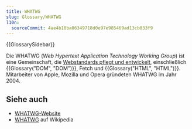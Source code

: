 ```yaml
---
title: WHATWG
slug: Glossary/WHATWG
l10n:
  sourceCommit: 4ae4b10ba06349718d0e97e985469ad13cb033f9
---
```


{{GlossarySidebar}}

Die WHATWG (_Web Hypertext Application Technology Working Group_) ist eine Gemeinschaft, die [Webstandards pflegt und entwickelt](https://spec.whatwg.org/), einschließlich {{Glossary("DOM", "DOM")}}, Fetch und {{Glossary("HTML", "HTML")}}. Mitarbeiter von Apple, Mozilla und Opera gründeten WHATWG im Jahr 2004.

## Siehe auch

- [WHATWG-Website](https://whatwg.org/)
- [WHATWG](https://en.wikipedia.org/wiki/WHATWG) auf Wikipedia
